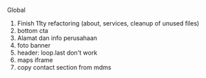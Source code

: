 Global
1. Finish 11ty refactoring (about, services, cleanup of unused files)
2. bottom cta
3. Alamat dan info perusahaan
4. foto banner
5. header: loop.last don't work
6. maps iframe
7. copy contact section from mdms